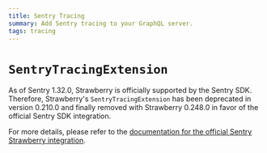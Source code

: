```yaml
---
title: Sentry Tracing
summary: Add Sentry tracing to your GraphQL server.
tags: tracing
---
```


# `SentryTracingExtension`

<Warning>

As of Sentry 1.32.0, Strawberry is officially supported by the Sentry SDK.
Therefore, Strawberry's `SentryTracingExtension` has been deprecated in version
0.210.0 and finally removed with Strawberry 0.248.0 in favor of the official
Sentry SDK integration.

For more details, please refer to the
[documentation for the official Sentry Strawberry integration](https://docs.sentry.io/platforms/python/integrations/strawberry/).

</Warning>
